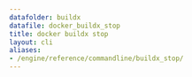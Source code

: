```yaml
---
datafolder: buildx
datafile: docker_buildx_stop
title: docker buildx stop
layout: cli
aliases:
- /engine/reference/commandline/buildx_stop/
---
```


<!--
This page is automatically generated from Docker's source code. If you want to
suggest a change to the text that appears here, open a ticket or pull request
in the source repository on GitHub:

https://github.com/docker/buildx
-->
